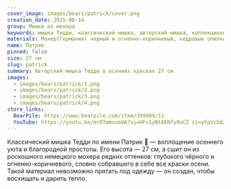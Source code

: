 ```yaml
---
cover_image: images/bears/patrick/cover.png
creation_date: 2025-06-14
group: Мишки из мохера
keywords: мишка Тедди, классический мишка, авторский мишка, коллекционный мишка, мишка ручной работы, мишка из мохера, мохер Германия, осенний мишка, мягкая игрушка, интерьерная игрушка, медвежонок в подарок
materials: Мохер(Германия) черный и огненно-коричневый, кедровые опилки, кедровая шерсть, минеральный гранулят,стеклянные глаза
name: Патрик
pinned: false
size: 27 см
slug: patrick
summary: Авторский мишка Тедди в осенних красках 27 см
images:
  - images/bears/patrick/1.png
  - images/bears/patrick/2.png
  - images/bears/patrick/3.png
  - images/bears/patrick/4.png
store_links:
  BearPile: https://www.bearpile.com/item/399809/11
  YouTube: https://youtu.be/mr8TmmuuoUA?si=HFs1yBt8ENfy9uCZ si=yFpVcSdzvsOLXVdZ
---
```

Классический мишка Тедди по имени Патрик 🐻 — воплощение осеннего уюта и благородной простоты. Его высота — 27 см, а сшит он из роскошного немецкого мохера редких оттенков: глубокого чёрного и огненно-коричневого, словно собравшего в себе все краски осени. Такой материал невозможно прятать под одежду — он создан, чтобы восхищать и дарить тепло.